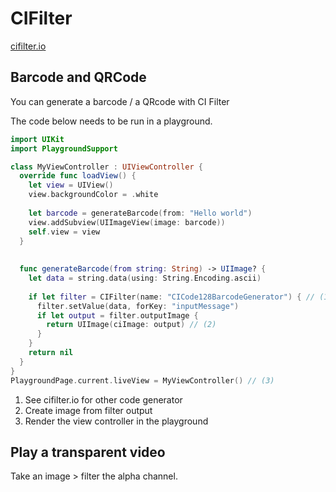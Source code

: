 # CIFilter

[cifilter.io](https://cifilter.io)

## Barcode and QRCode

You can generate a barcode / a QRcode with CI Filter

The code below needs to be run in a playground.

``` swift
import UIKit
import PlaygroundSupport

class MyViewController : UIViewController {
  override func loadView() {
    let view = UIView()
    view.backgroundColor = .white
    
    let barcode = generateBarcode(from: "Hello world")
    view.addSubview(UIImageView(image: barcode))
    self.view = view
  }
  
  
  func generateBarcode(from string: String) -> UIImage? {
    let data = string.data(using: String.Encoding.ascii)
    
    if let filter = CIFilter(name: "CICode128BarcodeGenerator") { // (1)
      filter.setValue(data, forKey: "inputMessage")
      if let output = filter.outputImage {
        return UIImage(ciImage: output) // (2)
      }
    }
    return nil
  }
}
PlaygroundPage.current.liveView = MyViewController() // (3)
```

1. See cifilter.io for other code generator
2. Create image from filter output
3. Render the view controller in the playground

## Play a transparent video

Take an image > filter the alpha channel.
